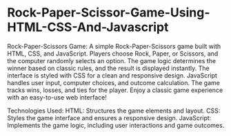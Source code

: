 # Rock-Paper-Scissor-Game-Using-HTML-CSS-And-Javascript

Rock-Paper-Scissors Game:
A simple Rock-Paper-Scissors game built with HTML, CSS, and JavaScript. Players choose Rock, Paper, or Scissors, and the computer randomly selects an option. The game logic determines the winner based on classic rules, and the result is displayed instantly. The interface is styled with CSS for a clean and responsive design. JavaScript handles user input, computer choices, and outcome calculation. The game tracks wins, losses, and ties for the player. Enjoy a classic game experience with an easy-to-use web interface!

Technologies Used:
  HTML: Structures the game elements and layout.
  CSS: Styles the game interface and ensures a responsive design.
  JavaScript: Implements the game logic, including user interactions and game outcomes.
